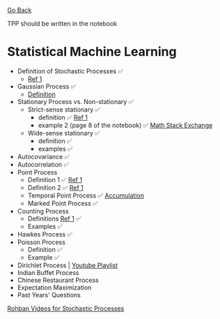 [Go Back](https://github.com/arm-on/plan/blob/main/README.md)

TPP should be written in the notebook

# Statistical Machine Learning
- Definition of Stochastic Processes :white_check_mark:
    - [Ref 1](https://github.com/arm-on/plan/blob/main/materials/stochastic-process-definition.pdf)
- Gaussian Process :white_check_mark:
    - [Definition](https://www.youtube.com/watch?v=vU6AiEYED9E)
- Stationary Process vs. Non-stationary :white_check_mark:
    - Strict-sense stationary :white_check_mark:
        - definition :white_check_mark: [Ref 1](https://github.com/arm-on/plan/blob/main/materials/stochastic-process.pdf)
        - example 2 (page 8 of the notebook) :white_check_mark: [Math Stack Exchange](https://math.stackexchange.com/questions/4262404/proving-that-xt-ta-where-a-sim-mathrmuniform2-9-is-not-strict-sen)
    - Wide-sense stationary :white_check_mark:
        - definition :white_check_mark:
        - examples :white_check_mark:
- Autocovariance :white_check_mark:
- Autocorrelation :white_check_mark:
- Point Process
    - Definition 1 :white_check_mark: [Ref 1](https://github.com/arm-on/plan/blob/main/materials/point-process.pdf)
    - Definition 2 :white_check_mark: [Ref 1](https://hpaulkeeler.com/point-processes/)
    - Temporal Point Process :white_check_mark: [Accumulation](https://github.com/arm-on/plan/blob/main/ongoing/temporal-point-process.md)
    - Marked Point Process :white_check_mark:
- Counting Process
    - Definitions [Ref 1](https://github.com/arm-on/plan/blob/main/materials/point-proc.pdf) :white_check_mark:
    - Examples :white_check_mark:
- Hawkes Process :white_check_mark:
- Poisson Process
    - Definition :white_check_mark:
    - Example :white_check_mark:
- Dirichlet Process | [Youtube Playlist](https://www.youtube.com/playlist?list=PLIlweP9nJd-kp2bknDlhUcMYWxqXKfL4n)
- Indian Buffet Process
- Chinese Restaurant Process
- Expectation Maximization
- Past Years' Questions


[Rohban Videos for Stochastic Processes](https://www.aparat.com/playlist/1007391)